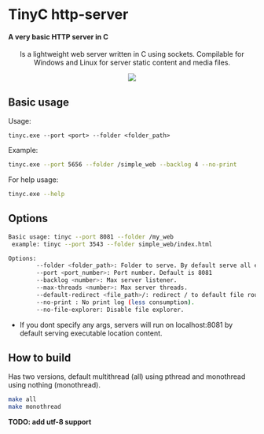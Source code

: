 # TinyC http-server
#### A very basic HTTP server in C
<center>
Is a lightweight web server written in C using sockets. Compilable for Windows and Linux for server static content and media files.


![](https://upload.wikimedia.org/wikipedia/commons/thumb/5/5b/HTTP_logo.svg/320px-HTTP_logo.svg.png)
</center>

## Basic usage
Usage:
```sha
tinyc.exe --port <port> --folder <folder_path>
```
Example:
```sh
tinyc.exe --port 5656 --folder /simple_web --backlog 4 --no-print
```
For help usage:
```sh
tinyc.exe --help
```

## Options
```sh
Basic usage: tinyc --port 8081 --folder /my_web
 example: tinyc --port 3543 --folder simple_web/index.html

Options:
        --folder <folder_path>: Folder to serve. By default serve all executable location dir content.
        --port <port_number>: Port number. Default is 8081
        --backlog <number>: Max server listener.
        --max-threads <number>: Max server threads.
        --default-redirect <file_path>/: redirect / to default file route. ex: simple_web/index.html
        --no-print : No print log (less consumption).
        --no-file-explorer: Disable file explorer.
```
* If you dont specify any args, servers will run on localhost:8081 by default serving executable location content.

## How to build
Has two versions, default multithread (all) using pthread and monothread using nothing (monothread).
```sh
make all
make monothread
```

**TODO: add utf-8 support**